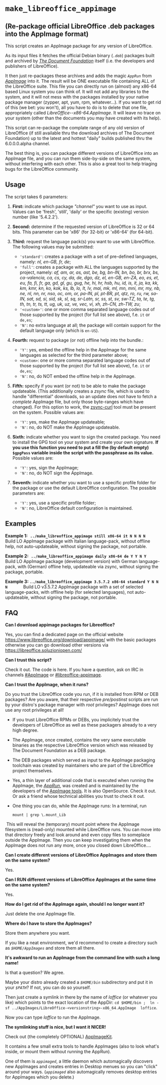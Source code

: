 # `make_libreoffice_appimage`
## (Re-package official LibreOffice .deb packages into the AppImage format)

This script creates an AppImage package for any version of LibreOffice.

As its input files it fetches the official Debian binary (*`.deb`*) packages built and archived by *[The Document Foundation](https://www.documentfoundation.org/)* itself (i.e. the developers and publishers of LibreOffice).

It then just re-packages these archives and adds the magic *`AppRun`* from *[AppImage](https://github.com/AppImage)* into it. The result will be ONE executable file containing ALL of the LibreOffice suite. This file you can directly run on (almost) any x86-64 based Linux system you can think of. It will not add any libraries to the system, and it will not mess with the packages installed by your native package manager (zypper, apt, yum, rpm, whatever...). If you want to get rid of this (we bet: you won't), all you have to do is to delete that one file, appropriately called *LibreOffice-<versionstring>-x86-64.AppImage*. It will leave no trace on your system (other than the documents you may have created with its help).

This script can re-package the complate range of any old version of LibreOffice (if still available thru the download archives of The Document Foundation) up to the latest and hottest "daily" builds published thru the 6.0.0.0.alpha channel.

The best thing is, you can package different versions of LibreOffice into an AppImage file, and you can run them side-by-side on the same system, without interfering with each other. This is also a great tool to help triaging bugs for the LibreOffice community.

## Usage

The script takes 6 parameters:

1. **First:**  indicate which package *"channel"* you want to use as input.
   Values can be 'fresh', 'still', 'daily' or the specific (existing) version number (like '5.4.2.2').

2. **Second:** determine if the requested version of LibreOffice is 32 or 64 bits.
   This parameter can be 'x86' (for 32-bit) or 'x86-64' (for 64-bit).

3. **Third:** request the language pack(s) you want to use with LibreOffice. The following values may be submitted:
   - `'standard'`: creates a package with a set of pre-defined languages, namely: *nl, en-GB, fr, de*;
   - `'full'`:  creates a package with ALL the languages supported by the project, namely: *af, am, ar, as, ast, be, bg, bn-IN, bn, bo, br, brx, bs, ca-valencia, ca, cs, cy, da, de, dgo, dz, el, en-GB, en-ZA, eo, es, et, eu, fa, fi, fr, ga, gd, gl, gu, gug, he, hi, hr, hsb, hu, id, is, it, ja, ka, kk, km, kmr, kn, ko, kok, ks, lb, lo, lt, lv, mai, mk, ml, mn, mni, mr, my, nb, ne, nl, nn, nr, nso, oc, om, or, pa-IN, pl, pt-BR, pt, qtz, ro, ru, rw, sa-IN, sat, sd, si, sid, sk, sl, sq, sr-Latn, sr, ss, st, sv, sw-TZ, ta, te, tg, th, tn, tr, ts, tt, ug, uk, uz, ve, vec, vi, xh, zh-CN, zh-TW, zu*;
   - `'<custom>'`:  one or more comma separated language codes out of those supported by the project (for full list see above), f.e. `it` or `de,es`;
   - `'N'`:  no extra language at all; the package will contain support for the default language only (which is `en-US`).

4. **Fourth:** request to package (or not) offline help into the bundle.:
   - `'Y'`:  yes, embed the offline help in the AppImage for the same languages as selected for the third parameter above;
   - `<custom>`:  one or more comma separated language codes out of those supported by the project (for full list see above), f.e. `it` or `de,es`;
   - `'N'`:  no, do NOT embed the offline help in the AppImage.

5. **Fifth:**  specify if you want (or not) to be able to make the package updateable. (This additionally creates a *zsync* file, which is used to handle "differential" downloads, so an update does not have to fetch a *complete* AppImage file, but only those byte-ranges which have changed). For this option to work, the [zsync-curl](https://github.com/AppImage/zsync-curl) tool must be present on the system. Possible values are:
   - `'Y'`:  yes, make the AppImage updateable;
   - `'N'`:  no, do NOT make the AppImage updateable.

6. **Sixth:** indicate whether you want to sign the created package. You need to install the GPG tool on your system and create your own signature. **If you use this function you need to put a fill the (by default empty) `$gpgPass` variable inside the script with the passphrase as its value.** Possible values are:
   - `'Y'`:  yes, sign the AppImage;
   - `'N'`:  no, do NOT sign the AppImage.

7. **Seventh:** indicate whether you want to use a specific profile folder for the package or use the default LibreOffice configuration.
The possible parameters are:
   - `'Y'`:  yes, use a specific profile folder;
   - `'N'`:  no, LibreOffice default configuration is maintained.


## Examples

**Example 1:**  **`../make_libreoffice_appimage still x86-64 it N N N N`**
             Build LO AppImage package with Italian language-pack, without offline help, not auto-updateable, without signing the package, not portable.

**Example 2:**  **`../make_libreoffice_appimage daily x86-64 de Y Y N Y`**
             Build LO AppImage package (development version) with German language-pack, with (German) offline help, updateable via zsync, without signing the package, portable.

**Example 3:**  **`../make_libreoffice_appimage 3.5.7.2 x86-64 standard Y N N N`**
             Build LO v3.5.7.2 AppImage package with a set of selected language-packs, with offline help (for selected languages), not auto-updateable, without signing the package, not portable.

## FAQ

**Can I download appimage packages for Libreoffice?**

Yes, you can find a dedicated page on the official website https://www.libreoffice.org/download/appimage/ with the basic packages otherwise you can go download other versions via https://libreoffice.soluzioniopen.com/

**Can I trust this script?**

Check it out. The code is here. If you have a question, ask on IRC in channels [#AppImage](https://webchat.freenode.net/?channels=appimage) or [#libreoffice-appimage](https://webchat.freenode.net/?channels=libreoffice-appimage).

**Can I trust the AppImage, when it runs?**

Do you trust the LibreOffice code you run, if it is installed from RPM or DEB packages? Are you aware, that their respective *pre/postinst* scripts are run by your distro's package manager with *root* privileges? AppImage does not use any root privileges at all!

* If you trust LibreOffice RPMs or DEBs, you implicitely trust the developers of LibreOffice as well as these packagers already to a very high degree.

* The AppImage, once created, contains the very same executable binaries as the respective LibreOffice version which was released by The Document Foundation as a DEB package.

* The DEB packages which served as input to the AppImage packaging toolchain was created by maintainers who are part of the LibreOffice project themselves.

* Yes, a thin layer of additional code that is executed when running the AppImage, the *[AppRun](https://github.com/AppImage/AppImageSpec/blob/master/draft.md#the-apprun-file)*, was created and is maintained by the developers of the [AppImage tools](https://github.com/AppImage). It is also OpenSource. Check it out. Or ask a friend whose technical abilities you trust to check it out.

* One thing you can do, while the AppImage runs:
  In a terminal, run

      mount | grep \.mount_Lib

  This will reveal the (temporary) mount point where the AppImage filesystem is (read-only) mounted while LibreOffice runs. You can move into that directory freely and look around and even copy files to someplace outside the AppImage. Then you can keep investigating them when the AppImage does not run any more, once you closed down LibreOffice....

**Can I create different versions of LibreOffice AppImages and store them on the same system?**

Yes.

**Can I RUN different versions of LibreOffice AppImages at the same time on the same system?**

Yes.

**How do I get rid of the AppImage again, should I no longer want it?**

Just delete the one AppImage file.

**Where do I have to store the AppImages?**

Store them anywhere you want.

If you like a neat environment, we'd recommend to create a directory such as *`$HOME/AppImages`* and store them all there.

**It's awkward to run an AppImage from the command line with such a long name!**

Is that a question? We agree.

Maybe your distro already created a *`$HOME/bin`* subdirectory and put it in your *`$PATH`*? If not, you can do so yourself.

Then just create a symlink in there by the name of *loffice* (or whatever you like) which points to the exact location of the AppDir: `cd $HOME/bin ;  ln -sf ../AppImages/LibreOffice-<versionstring>-x86_64.AppImage  loffice`.

Now you can type *loffice* to run the AppImage.

**The symlinking stuff is nice, but I want it NICER!**

Check out (the completely OPTIONAL) [AppImageKit](https://github.com/AppImage/AppImageKit).

It contains a few small extra tools to handle AppImages (also to look what's inside, or mount them without running the AppRun).

One of them is *`appimaged`*, a little daemon which automagically discovers new AppImages and creates entries in Desktop menues so you can "click" around your ways. (*`appimaged`* also automagically removes desktop entries for AppImages which you delete.)
